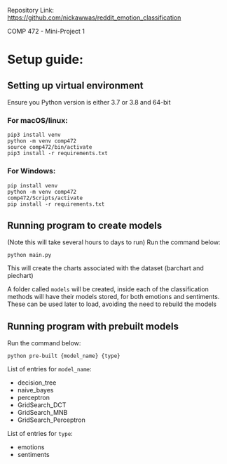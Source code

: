 Repository Link: https://github.com/nickawwas/reddit_emotion_classification

COMP 472 - Mini-Project 1

# Setup guide:

## Setting up virtual environment
Ensure you Python version is either 3.7 or 3.8 and 64-bit

### For macOS/linux:

```
pip3 install venv
python -m venv comp472
source comp472/bin/activate
pip3 install -r requirements.txt
```

### For Windows:

```
pip install venv
python -m venv comp472
comp472/Scripts/activate
pip install -r requirements.txt
```

## Running program to create models
(Note this will take several hours to days to run)
Run the command below:
```
python main.py
```

This will create the charts associated with the dataset (barchart and piechart)

A folder called `models` will be created, inside each of the classification methods 
will have their models stored, for both emotions and sentiments. These can be used
later to load, avoiding the need to rebuild the models


## Running program with prebuilt models

Run the command below:
```
python pre-built {model_name} {type}
```

List of entries for `model_name`:
- decision_tree
- naive_bayes
- perceptron
- GridSearch_DCT
- GridSearch_MNB
- GridSearch_Perceptron

List of entries for `type`:
- emotions
- sentiments






